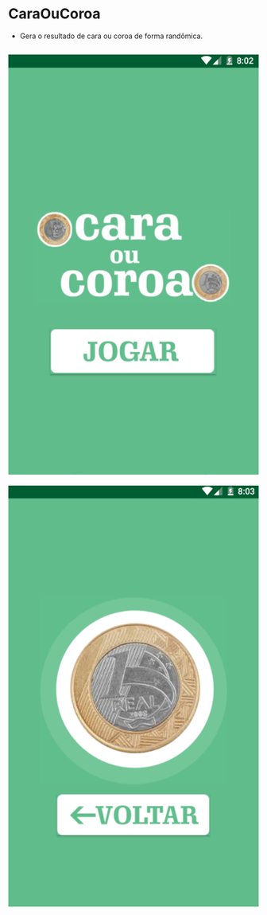 # CaraOuCoroa

* Gera o resultado de cara ou coroa de forma randômica.

![start](images/page1.png)
---
![result](images/page2.png)
